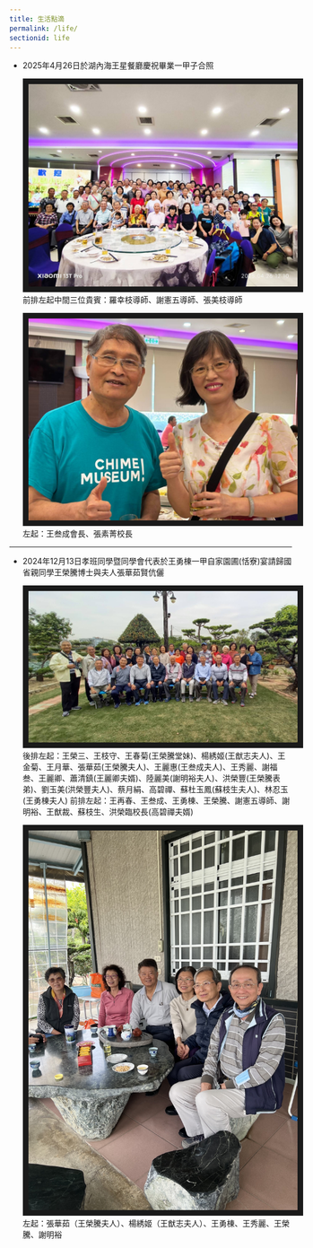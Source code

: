 ```yaml
---
title: 生活點滴
permalink: /life/
sectionid: life
---
```

- 2025年4月26日於湖內海王星餐廳慶祝畢業一甲子合照

  <img src="/img/life_2025年4月26日於湖內海王星餐廳慶祝畢業一甲子合照.jpg"
       width="500"
       alt="2025年4月26日於湖內海王星餐廳慶祝畢業一甲子合照" border="10" />
  前排左起中間三位貴賓：羅幸枝導師、謝憲五導師、張美枝導師

  <img src="/img/life_2025年4月26日王叁成會長張素菁校長.jpg"
       width="500"
       alt="2025年4月26日王叁成會長張素菁校長" border="10" />
  左起：王叁成會長、張素菁校長
  
---
- 2024年12月13日孝班同學暨同學會代表於王勇棟一甲自家園圃(恬寮)宴請歸國省親同學王榮騰博士與夫人張華茹賢伉儷

  <img src="/img/life_2024年12月13日於王勇棟一甲恬寮合照.jpg"
       width="500"
       alt="2024年12月13日於王勇棟一甲恬寮合照" border="10" />
  後排左起：王榮三、王枝守、王春菊(王榮騰堂妹)、楊綉姬(王猷志夫人)、王金菊、王月華、張華茹(王榮騰夫人)、王麗惠(王叁成夫人)、王秀麗、謝福叁、王麗卿、蕭清鎮(王麗卿夫婿)、陸麗美(謝明裕夫人)、洪榮豐(王榮騰表弟)、劉玉美(洪榮豐夫人)、蔡月絹、高碧禪、蘇杜玉鳳(蘇枝生夫人)、林忍玉(王勇棟夫人)
前排左起：王再春、王叁成、王勇棟、王榮騰、謝憲五導師、謝明裕、王猷裁、蘇枝生、洪榮臨校長(高碧禪夫婿)

  <img src="/img/life_2024年12月13日於王勇棟一甲恬寮餐敘後合照.jpg"
       width="500"
       alt="2024年12月13日於王勇棟一甲恬寮餐敘後合照" border="10" />
  左起：張華茹（王榮騰夫人）、楊綉姬（王猷志夫人）、王勇棟、王秀麗、王榮騰、謝明裕


